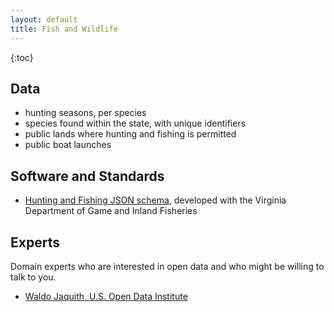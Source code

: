 ```yaml
---
layout: default
title: Fish and Wildlife
---
```


{:toc}

## Data

* hunting seasons, per species
* species found within the state, with unique identifiers
* public lands where hunting and fishing is permitted
* public boat launches

## Software and Standards

* [Hunting and Fishing JSON schema](https://github.com/opendata/Hunting-and-Fishing/), developed with the Virginia Department of Game and Inland Fisheries

## Experts

Domain experts who are interested in open data and who might be willing to talk to you.

* [Waldo Jaquith, U.S. Open Data Institute](http://usodi.org/)
